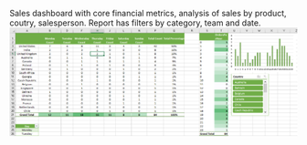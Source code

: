 Sales dashboard with core financial metrics, analysis of sales by product, coutry, salesperson. Report has filters by category, team and date. 
![alt text](https://github.com/PavelStafeev/upwork/blob/main/preview_photo.png)
